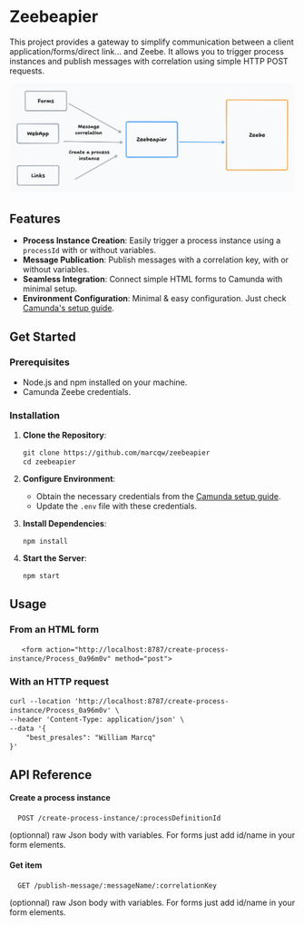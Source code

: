 
# Zeebeapier

This project provides a gateway to simplify communication between a client application/forms/direct link... and Zeebe. It allows you to trigger process instances and publish messages with correlation using simple HTTP POST requests.


![App Screenshot](screenshot.png)



## Features

- **Process Instance Creation**: Easily trigger a process instance using a `processId` with or without variables.
- **Message Publication**: Publish messages with a correlation key, with or without variables.
- **Seamless Integration**: Connect simple HTML forms to Camunda with minimal setup.
- **Environment Configuration**: Minimal & easy configuration. Just check [Camunda's setup guide](https://docs.camunda.io/docs/guides/setup-client-connection-credentials/).

## Get Started

### Prerequisites

- Node.js and npm installed on your machine.
- Camunda Zeebe credentials.

### Installation

1. **Clone the Repository**:

   ```
   git clone https://github.com/marcqw/zeebeapier
   cd zeebeapier
   ```

2. **Configure Environment**:

   - Obtain the necessary credentials from the [Camunda setup guide](https://docs.camunda.io/docs/guides/setup-client-connection-credentials/).
   - Update the `.env` file with these credentials.

3. **Install Dependencies**:

   ```
   npm install
   ```

4. **Start the Server**:

   ```
   npm start
   ```


## Usage

### From an HTML form

```
   <form action="http://localhost:8787/create-process-instance/Process_0a96m0v" method="post">
```

### With an HTTP request
```
curl --location 'http://localhost:8787/create-process-instance/Process_0a96m0v' \
--header 'Content-Type: application/json' \
--data '{
    "best_presales": "William Marcq"
}'
```
## API Reference

#### Create a process instance

```http
  POST /create-process-instance/:processDefinitionId
```

(optionnal) raw Json body with variables.
For forms just add id/name in your form elements.

#### Get item

```http
  GET /publish-message/:messageName/:correlationKey
```

(optionnal) raw Json body with variables.
For forms just add id/name in your form elements.

